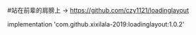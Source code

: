 
#站在前辈的肩膀上 -> https://github.com/czy1121/loadinglayout

implementation 'com.github.xixilala-2019:loadinglayout:1.0.2'

